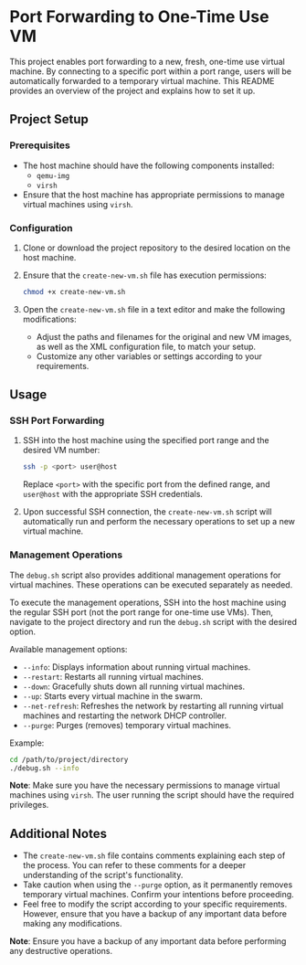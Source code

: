 # Port Forwarding to One-Time Use VM

This project enables port forwarding to a new, fresh, one-time use virtual machine. By connecting to a specific port within a port range, users will be automatically forwarded to a temporary virtual machine. This README provides an overview of the project and explains how to set it up.

## Project Setup

### Prerequisites
- The host machine should have the following components installed:
  - `qemu-img`
  - `virsh`
- Ensure that the host machine has appropriate permissions to manage virtual machines using `virsh`.

### Configuration
1. Clone or download the project repository to the desired location on the host machine.

2. Ensure that the `create-new-vm.sh` file has execution permissions:
   ```bash
   chmod +x create-new-vm.sh
   ```

3. Open the `create-new-vm.sh` file in a text editor and make the following modifications:
   - Adjust the paths and filenames for the original and new VM images, as well as the XML configuration file, to match your setup.
   - Customize any other variables or settings according to your requirements.

## Usage

### SSH Port Forwarding
1. SSH into the host machine using the specified port range and the desired VM number:
   ```bash
   ssh -p <port> user@host
   ```

   Replace `<port>` with the specific port from the defined range, and `user@host` with the appropriate SSH credentials.

2. Upon successful SSH connection, the `create-new-vm.sh` script will automatically run and perform the necessary operations to set up a new virtual machine.

### Management Operations
The `debug.sh` script also provides additional management operations for virtual machines. These operations can be executed separately as needed.

To execute the management operations, SSH into the host machine using the regular SSH port (not the port range for one-time use VMs). Then, navigate to the project directory and run the `debug.sh` script with the desired option.

Available management options:

- `--info`: Displays information about running virtual machines.
- `--restart`: Restarts all running virtual machines.
- `--down`: Gracefully shuts down all running virtual machines.
- `--up`: Starts every virtual machine in the swarm.
- `--net-refresh`: Refreshes the network by restarting all running virtual machines and restarting the network DHCP controller.
- `--purge`: Purges (removes) temporary virtual machines.

Example:
```bash
cd /path/to/project/directory
./debug.sh --info
```

**Note**: Make sure you have the necessary permissions to manage virtual machines using `virsh`. The user running the script should have the required privileges.

## Additional Notes
- The `create-new-vm.sh` file contains comments explaining each step of the process. You can refer to these comments for a deeper understanding of the script's functionality.
- Take caution when using the `--purge` option, as it permanently removes temporary virtual machines. Confirm your intentions before proceeding.
- Feel free to modify the script according to your specific requirements. However, ensure that you have a backup of any important data before making any modifications.

**Note**: Ensure you have a backup of any important data before performing any destructive operations.